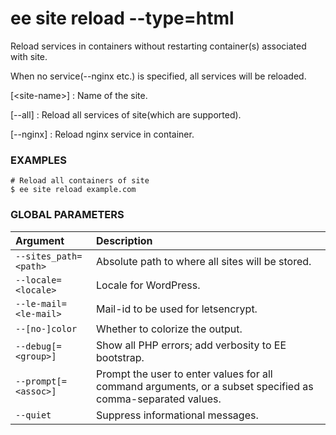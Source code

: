 # ee site reload --type=html

Reload services in containers without restarting container(s) associated with site.

When no service(--nginx etc.) is specified, all services will be reloaded.

[&lt;site-name&gt;]
: Name of the site.

[\--all]
: Reload all services of site(which are supported).

[\--nginx]
: Reload nginx service in container.

### EXAMPLES

    # Reload all containers of site
    $ ee site reload example.com

### GLOBAL PARAMETERS

| **Argument**    | **Description**              |
|:----------------|:-----------------------------|
| `--sites_path=<path>` | Absolute path to where all sites will be stored. |
| `--locale=<locale>` | Locale for WordPress. |
| `--le-mail=<le-mail>` | Mail-id to be used for letsencrypt. |
| `--[no-]color` | Whether to colorize the output. |
| `--debug[=<group>]` | Show all PHP errors; add verbosity to EE bootstrap. |
| `--prompt[=<assoc>]` | Prompt the user to enter values for all command arguments, or a subset specified as comma-separated values. |
| `--quiet` | Suppress informational messages. |
